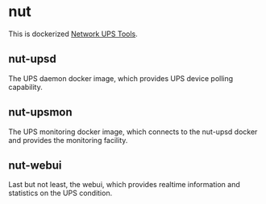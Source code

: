 # nut

This is dockerized [Network UPS Tools](https://networkupstools.org/).
 
## nut-upsd

The UPS daemon docker image, which provides UPS device polling capability.

## nut-upsmon

The UPS monitoring docker image, which connects to the nut-upsd docker and provides the monitoring facility.
 
## nut-webui

Last but not least, the webui, which provides realtime information and statistics on the UPS condition.

